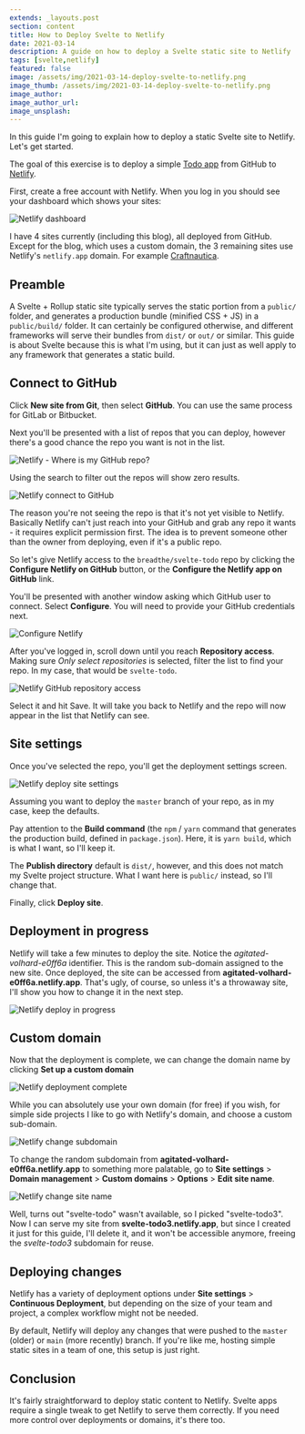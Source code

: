 ```yaml
---
extends: _layouts.post
section: content
title: How to Deploy Svelte to Netlify
date: 2021-03-14
description: A guide on how to deploy a Svelte static site to Netlify
tags: [svelte,netlify]
featured: false
image: /assets/img/2021-03-14-deploy-svelte-to-netlify.png
image_thumb: /assets/img/2021-03-14-deploy-svelte-to-netlify.png
image_author: 
image_author_url: 
image_unsplash: 
---
```


In this guide I'm going to explain how to deploy a static Svelte site to Netlify. Let's get started.

The goal of this exercise is to deploy a simple [Todo app](https://github.com/breadthe/svelte-todo) from GitHub to [Netlify](https://www.netlify.com/).

First, create a free account with Netlify. When you log in you should see your dashboard which shows your sites:

![Netlify dashboard](/assets/img/2021-03-14-netlify-dashboard.jpg "Netlify dashboard")

I have 4 sites currently (including this blog), all deployed from GitHub. Except for the blog, which uses a custom domain, the 3 remaining sites use Netlify's `netlify.app` domain. For example [Craftnautica](https://craftnautica.netlify.app/).

## Preamble

A Svelte + Rollup static site typically serves the static portion from a `public/` folder, and generates a production bundle (minified CSS + JS) in a `public/build/` folder. It can certainly be configured otherwise, and different frameworks will serve their bundles from `dist/` or `out/` or similar. This guide is about Svelte because this is what I'm using, but it can just as well apply to any framework that generates a static build.

## Connect to GitHub

Click **New site from Git**, then select **GitHub**. You can use the same process for GitLab or Bitbucket.

Next you'll be presented with a list of repos that you can deploy, however there's a good chance the repo you want is not in the list.

![Netlify - Where is my GitHub repo?](/assets/img/2021-03-14-netlify-github-repo-list.jpg "Netlify - Where is my GitHub repo?")

Using the search to filter out the repos will show zero results.

![Netlify connect to GitHub](/assets/img/2021-03-14-netlify-search-github-repo.jpg "Netlify connect to GitHub")

The reason you're not seeing the repo is that it's not yet visible to Netlify. Basically Netlify can't just reach into your GitHub and grab any repo it wants - it requires explicit permission first. The idea is to prevent someone other than the owner from deploying, even if it's a public repo.

So let's give Netlify access to the `breadthe/svelte-todo` repo by clicking the **Configure Netlify on GitHub** button, or the **Configure the Netlify app on GitHub** link.

You'll be presented with another window asking which GitHub user to connect. Select **Configure**. You will need to provide your GitHub credentials next.

![Configure Netlify](/assets/img/2021-03-14-netlify-configure.jpg "Configure Netlify")

After you've logged in, scroll down until you reach **Repository access**. Making sure *Only select repositories* is selected, filter the list to find your repo. In my case, that would be `svelte-todo`.

![Netlify GitHub repository access](/assets/img/2021-03-14-netlify-github-repo-access.jpg "Netlify GitHub repository access")

Select it and hit Save. It will take you back to Netlify and the repo will now appear in the list that Netlify can see.

## Site settings

Once you've selected the repo, you'll get the deployment settings screen. 

![Netlify deploy site settings](/assets/img/2021-03-14-netlify-deploy-site-settings.jpg "Netlify deploy site settings")

Assuming you want to deploy the `master` branch of your repo, as in my case, keep the defaults.

Pay attention to the **Build command** (the `npm` / `yarn` command that generates the production build, defined in `package.json`). Here, it is `yarn build`, which is what I want, so I'll keep it.

The **Publish directory** default is `dist/`, however, and this does not match my Svelte project structure. What I want here is `public/` instead, so I'll change that.

Finally, click **Deploy site**.

## Deployment in progress

Netlify will take a few minutes to deploy the site. Notice the *agitated-volhard-e0ff6a* identifier. This is the random sub-domain assigned to the new site. Once deployed, the site can be accessed from **agitated-volhard-e0ff6a.netlify.app**. That's ugly, of course, so unless it's a throwaway site, I'll show you how to change it in the next step.

![Netlify deploy in progress](/assets/img/2021-03-14-netlify-deploy-in-progress.jpg "Netlify deploy in progress")

## Custom domain

Now that the deployment is complete, we can change the domain name by clicking **Set up a custom domain**

![Netlify deployment complete](/assets/img/2021-03-14-netlify-deploy-done.jpg "Netlify deployment complete")

While you can absolutely use your own domain (for free) if you wish, for simple side projects I like to go with Netlify's domain, and choose a custom sub-domain.

![Netlify change subdomain](/assets/img/2021-03-14-netlify-change-subdomain.jpg "Netlify change subdomain")

To change the random subdomain from  **agitated-volhard-e0ff6a.netlify.app** to something more palatable, go to **Site settings** > **Domain management** > **Custom domains** > **Options** > **Edit site name**.

![Netlify change site name](/assets/img/2021-03-14-netlify-change-site-name.jpg "Netlify change site name")

Well, turns out "svelte-todo" wasn't available, so I picked "svelte-todo3". Now I can serve my site from **svelte-todo3.netlify.app**, but since I created it just for this guide, I'll delete it, and it won't be accessible anymore, freeing the *svelte-todo3* subdomain for reuse.

## Deploying changes

Netlify has a variety of deployment options under **Site settings** > **Continuous Deployment**, but depending on the size of your team and project, a complex workflow might not be needed. 

By default, Netlify will deploy any changes that were pushed to the `master` (older) or `main` (more recently) branch. If you're like me, hosting simple static sites in a team of one, this setup is just right.

## Conclusion

It's fairly straightforward to deploy static content to Netlify. Svelte apps require a single tweak to get Netlify to serve them correctly. If you need more control over deployments or domains, it's there too. 